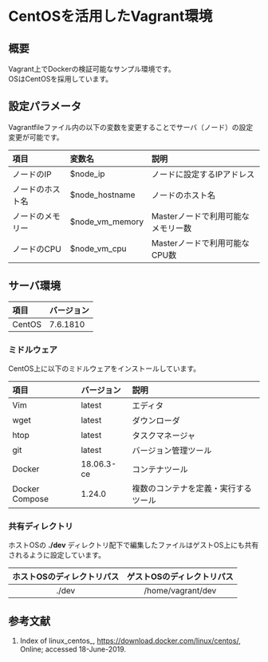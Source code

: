 # CentOSを活用したVagrant環境

## 概要

Vagrant上でDockerの検証可能なサンプル環境です。<br>
OSはCentOSを採用しています。

## 設定パラメータ

Vagrantfileファイル内の以下の変数を変更することでサーバ（ノード）の設定変更が可能です。

| 項目 |変数名 | 説明 |
| :--- | :--- | :--- |
| ノードのIP | $node_ip | ノードに設定するIPアドレス |
| ノードのホスト名 | $node_hostname | ノードのホスト名 |
| ノードのメモリー | $node_vm_memory | Masterノードで利用可能なメモリー数 |
| ノードのCPU | $node_vm_cpu | Masterノードで利用可能なCPU数 |

## サーバ環境

| 項目 | バージョン |
| :--- | :--- |
| CentOS | 7.6.1810 |

### ミドルウェア

CentOS上に以下のミドルウェアをインストールしています。

| 項目 | バージョン | 説明 |
| :--- | :--- | :--- |
| Vim | latest | エディタ |
| wget | latest | ダウンローダ |
| htop | latest | タスクマネージャ |
| git | latest | バージョン管理ツール |
| Docker | 18.06.3-ce | コンテナツール |
| Docker Compose | 1.24.0 | 複数のコンテナを定義・実行するツール |

### 共有ディレクトリ

ホストOSの **./dev** ディレクトリ配下で編集したファイルはゲストOS上にも共有されるように設定しています。

| ホストOSのディレクトリパス | ゲストOSのディレクトリパス |
| :---: | :---: |
| ./dev | /home/vagrant/dev |

## 参考文献

1. Index of linux_centos_, https://download.docker.com/linux/centos/, Online; accessed 18-June-2019.

